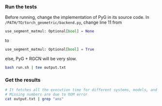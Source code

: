 ### Run the tests

Before running, change the implementation of PyG in its source code.
In `/PATH/TO/torch_geometric/backend.py`, change line 11 from 
```python
use_segment_matmul: Optional[bool] = None
```
to
```python
use_segment_matmul: Optional[bool] = True
```
else, PyG + RGCN will be very slow.


```bash
bash run.sh | tee output.txt
```

### Get the results

```bash
# It fetches all the execution time for different systems, models, and datasets
# Missing numbers are due to OOM error
cat output.txt | grep "ans"
```